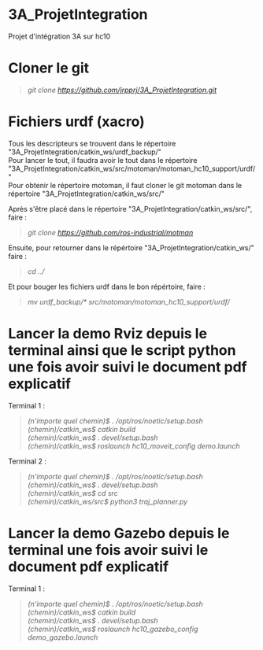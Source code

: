 # 3A_ProjetIntegration
Projet d'intégration 3A sur hc10

# Cloner le git

> <em>git clone https://github.com/jrpprj/3A_ProjetIntegration.git</em>  

# Fichiers urdf (xacro)

Tous les descripteurs se trouvent dans le répertoire "3A_ProjetIntegration/catkin_ws/urdf_backup/"  
Pour lancer le tout, il faudra avoir le tout dans le répertoire "3A_ProjetIntegration/catkin_ws/src/motoman/motoman_hc10_support/urdf/"  
Pour obtenir le répertoire motoman, il faut cloner le git motoman dans le répertoire "3A_ProjetIntegration/catkin_ws/src/"  

Après s'être placé dans le répertoire "3A_ProjetIntegration/catkin_ws/src/", faire :  
> <em>git clone https://github.com/ros-industrial/motman</em>  
  
Ensuite, pour retourner dans le répértoire "3A_ProjetIntegration/catkin_ws/" faire :  
> <em>cd ../</em>  
  
Et pour bouger les fichiers urdf dans le bon répértoire, faire :  
> <em>mv urdf_backup/* src/motoman/motoman_hc10_support/urdf/</em>  

# Lancer la demo Rviz depuis le terminal ainsi que le script python une fois avoir suivi le document pdf explicatif

Terminal 1 :  
  
> <em>(n'importe quel chemin)$ . /opt/ros/noetic/setup.bash</em>  
> <em>(chemin)/catkin_ws$ catkin build</em>  
> <em>(chemin)/catkin_ws$ . devel/setup.bash</em>  
> <em>(chemin)/catkin_ws$ roslaunch hc10_moveit_config demo.launch</em>  

Terminal 2 :  
  
> <em>(n'importe quel chemin)$ . /opt/ros/noetic/setup.bash</em>  
> <em>(chemin)/catkin_ws$ . devel/setup.bash</em>  
> <em>(chemin)/catkin_ws$ cd src</em>  
> <em>(chemin)/catkin_ws/src$ python3 traj_planner.py</em>  

# Lancer la demo Gazebo depuis le terminal une fois avoir suivi le document pdf explicatif

Terminal 1 :  
  
> <em>(n'importe quel chemin)$ . /opt/ros/noetic/setup.bash</em>  
> <em>(chemin)/catkin_ws$ catkin build</em>  
> <em>(chemin)/catkin_ws$ . devel/setup.bash</em>  
> <em>(chemin)/catkin_ws$ roslaunch hc10_gazebo_config demo_gazebo.launch</em>  
